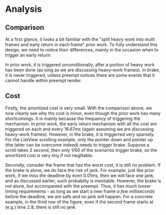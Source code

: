 # Analysis

## Comparison

At a first glance, it looks a bit familiar with the "split heavy work into multi frames and early return in each frame" prior work. To fully understand this design, we need to notice their differences, mainly in the occasion when to trigger an early return:

In prior work, it is triggered unconditionally, after a portion of heavy work has been done (as long as we are discussing heavy-work frames). In brake, it is never triggered, unless preempt notices there are some events that it cannot handle within preempt render.

## Cost

Firstly, the amortized cost is very small. With the comparison above, we now clearly see why ths cost is minor, even though the prior work has many shortcomings. It is mainly because the frequency of triggering the mechanism. In prior work, the early return mechanism with all the cost are triggered on each and every 16.67ms (again assuming we are discussing heavy-work frames). However, in the brake, it is triggerred very sparsely. For the ListView scrolling example, only the pointer down and pointer up (the latter can be overcome indeed) needs to trigger brake. Suppose a scroll takes 2 second, then only 1/60 of the  scenarios trigger brake, so the amortized cost is very tiny if not neglitable.

Secondly, consider the frame that has the worst cost, it is still no problem. If the brake is alone, we do face the risk of jank. For example, just like prior work, if we miss the deadline by even 0.01ms, then we will face one jank, and as discussed earlier, such probablity is inevitable. However, the brake is not alone, but accompanied with the preempt. Thus, it has much looser timing requirements - as long as we start a new frame *a few* milliseconds before the deadline, we are safe and no jank will happen. For a concrete example, in the third row of the figure, even if the second frame starts at (e.g.) time 2.8, there is still no jank.